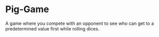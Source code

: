 # Pig-Game
A game where you compete with an opponent to see who can get to a predetermined value first while rolling dices.
